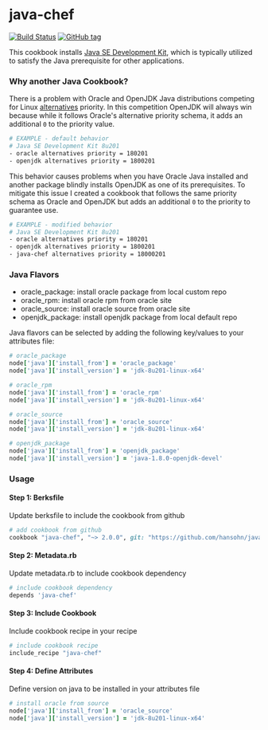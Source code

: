 # java-chef

[![Build Status](https://travis-ci.org/hansohn/java-chef.svg?branch=master)](https://travis-ci.org/hansohn/java-chef) [![GitHub tag](https://img.shields.io/github/tag/hansohn/java-chef.svg)](https://github.com/hansohn/java-chef)

This cookbook installs [Java SE Development Kit](https://www.oracle.com/java/index.html), which is typically utilized to satisfy the Java prerequisite for other applications.

### Why another Java Cookbook?

There is a problem with Oracle and OpenJDK Java distributions competing for Linux [alternatives](https://linux.die.net/man/8/alternatives) priority. In this competition OpenJDK will always win because while it follows Oracle's alternative priority schema, it adds an additional `0` to the priority value.

```bash
# EXAMPLE - default behavior
# Java SE Development Kit 8u201
- oracle alternatives priority = 180201
- openjdk alternatives priority = 1800201
```

This behavior causes problems when you have Oracle Java installed and another package blindly installs OpenJDK as one of its prerequisites. To mitigate this issue I created a cookbook that follows the same priority schema as Oracle and OpenJDK but adds an additional `0` to the priority to guarantee use.

```bash
# EXAMPLE - modified behavior
# Java SE Development Kit 8u201
- oracle alternatives priority = 180201
- openjdk alternatives priority = 1800201
- java-chef alternatives priority = 18000201
```

### Java Flavors

- oracle_package: install oracle package from local custom repo
- oracle_rpm: install oracle rpm from oracle site
- oracle_source: install oracle source from oracle site
- openjdk_package: install openjdk package from local default repo

Java flavors can be selected by adding the following key/values to your attributes file:

```ruby
# oracle_package
node['java']['install_from'] = 'oracle_package'
node['java']['install_version'] = 'jdk-8u201-linux-x64'

# oracle_rpm
node['java']['install_from'] = 'oracle_rpm'
node['java']['install_version'] = 'jdk-8u201-linux-x64'

# oracle_source
node['java']['install_from'] = 'oracle_source'
node['java']['install_version'] = 'jdk-8u201-linux-x64'

# openjdk_package
node['java']['install_from'] = 'openjdk_package'
node['java']['install_version'] = 'java-1.8.0-openjdk-devel'
```

### Usage

#### Step 1: Berksfile

Update berksfile to include the cookbook from github

```ruby
# add cookbook from github
cookbook "java-chef", "~> 2.0.0", git: "https://github.com/hansohn/java-chef.git"
```

#### Step 2: Metadata.rb

Update metadata.rb to include cookbook dependency

```ruby
# include cookbook dependency
depends 'java-chef'
```

#### Step 3: Include Cookbook

Include cookbook recipe in your recipe

```ruby
# include cookbook recipe
include_recipe "java-chef"
```

#### Step 4: Define Attributes

Define version on java to be installed in your attributes file

```ruby
# install oracle from source
node['java']['install_from'] = 'oracle_source'
node['java']['install_version'] = 'jdk-8u201-linux-x64'
```
